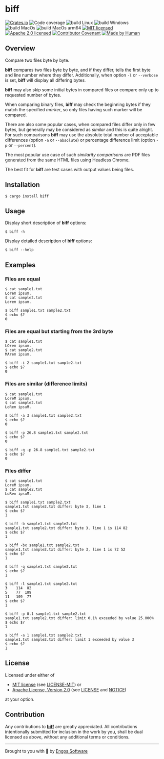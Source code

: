 # biff

[![Crates.io][crates-badge]][crates-url]
![Code coverage][coverage-badge]
![build Linux][build-badge-linux]
![build Windows][build-badge-windows]
![build MacOs][build-badge-macos]
![build MacOs arm64][build-badge-macos-arm64]
[![MIT licensed][mit-badge]][mit-url]
[![Apache 2.0 licensed][apache-badge]][apache-url]
[![Contributor Covenant][cc-badge]][cc-url]
[![Made by Human][mbh-badge]][cc-url]

[crates-badge]: https://img.shields.io/crates/v/biff.svg
[crates-url]: https://crates.io/crates/biff
[mit-badge]: https://img.shields.io/badge/License-MIT-blue.svg
[mit-url]: https://github.com/EngosSoftware/biff/blob/main/LICENSE-MIT
[mit-license-url]: https://github.com/EngosSoftware/biff/blob/main/LICENSE-MIT
[apache-badge]: https://img.shields.io/badge/License-Apache%202.0-blue.svg
[apache-url]: https://github.com/EngosSoftware/biff/blob/main/LICENSE-APACHE
[apache-license-url]: https://github.com/EngosSoftware/biff/blob/main/LICENSE
[apache-notice-url]: https://github.com/EngosSoftware/biff/blob/main/NOTICE
[build-badge-linux]: https://github.com/EngosSoftware/biff/actions/workflows/build-linux.yml/badge.svg
[build-badge-windows]: https://github.com/EngosSoftware/biff/actions/workflows/build-windows.yml/badge.svg
[build-badge-macos]: https://github.com/EngosSoftware/biff/actions/workflows/build-macos.yml/badge.svg
[build-badge-macos-arm64]: https://github.com/EngosSoftware/biff/actions/workflows/build-macos-arm64.yml/badge.svg
[coverage-badge]: https://img.shields.io/badge/Code%20coverage-100%25-green.svg
[cc-badge]: https://img.shields.io/badge/Contributor%20Covenant-2.1-4baaaa.svg
[cc-url]: https://github.com/EngosSoftware/biff/blob/main/CODE_OF_CONDUCT.md
[mbh-badge]: https://img.shields.io/badge/Made_by-HUMAN-d35400.svg
[repository-url]: https://github.com/EngosSoftware/biff

## Overview

Compare two files byte by byte.

**biff** compares two files byte by byte, and if they differ, tells the first byte and line number where they differ.
Additionally, when option `-l` or `--verbose` is set, **biff** will display all differing bytes.

**biff** may also skip some initial bytes in compared files or compare only up to requested number of bytes.

When comparing binary files, **biff** may check the beginning bytes if they match the specified _marker_, so only
files having such marker will be compared.

There are also some popular cases, when compared files differ only in few bytes, but generally may be considered
as _similar_ and this is quite alright. For such comparisons **biff** may use the absolute total number of acceptable
differences (option `-a` or `--absolute`) or percentage difference limit (option `-p` or `--percent`).

The most popular use case of such _similarity comparisons_ are PDF files generated 
from the same HTML files using Headless Chrome. 

The best fit for **biff** are test cases with output values being files.  

## Installation

```
$ cargo install biff
```

## Usage

Display short description of **biff** options:

```
$ biff -h
```

Display detailed description of **biff** options:

```
$ biff --help
```

## Examples

<!--- see: bbt/tests/examples_in_readme/EXAMPLE_1 -->
### Files are equal

```shell
$ cat sample1.txt
Lorem ipsum.
$ cat sample2.txt
Lorem ipsum.

$ biff sample1.txt sample2.txt
$ echo $?
0
```

<!--- see: bbt/tests/examples_in_readme/EXAMPLE_2 -->
### Files are equal but starting from the 3rd byte

```shell
$ cat sample1.txt
LOrem ipsum.
$ cat sample2.txt
MArem ipsum.

$ biff -i 2 sample1.txt sample2.txt
$ echo $?
0
```

<!--- see: bbt/tests/examples_in_readme/EXAMPLE_3 -->
### Files are similar (difference limits)

```shell
$ cat sample1.txt
LoreM ipsum.
$ cat sample2.txt
LoRem ipsuM.

$ biff -a 3 sample1.txt sample2.txt
$ echo $?
0

$ biff -p 26.8 sample1.txt sample2.txt
$ echo $?
0

$ biff -q -p 26.8 sample1.txt sample2.txt
$ echo $?
0
```

<!--- see: bbt/tests/examples_in_readme/EXAMPLE_4 -->
### Files differ

```shell
$ cat sample1.txt
LoreM ipsum.
$ cat sample2.txt
LoRem ipsuM.

$ biff sample1.txt sample2.txt
sample1.txt sample2.txt differ: byte 3, line 1
$ echo $?
1

$ biff -b sample1.txt sample2.txt
sample1.txt sample2.txt differ: byte 3, line 1 is 114 82
$ echo $?
1

$ biff -bx sample1.txt sample2.txt
sample1.txt sample2.txt differ: byte 3, line 1 is 72 52
$ echo $?
1

$ biff -q sample1.txt sample2.txt
$ echo $?
1

$ biff -l sample1.txt sample2.txt
3    114  82
5    77  109
11   109  77
$ echo $?
1

$ biff -p 0.1 sample1.txt sample2.txt
sample1.txt sample2.txt differ: limit 0.1% exceeded by value 25.000%
$ echo $?
1

$ biff -a 1 sample1.txt sample2.txt
sample1.txt sample2.txt differ: limit 1 exceeded by value 3
$ echo $?
1
```

## License

Licensed under either of

- [MIT license][mit-url] (see [LICENSE-MIT][mit-license-url]) or
- [Apache License, Version 2.0][apache-url] (see [LICENSE][apache-license-url] and [NOTICE][apache-notice-url])

at your option.

## Contribution

Any contributions to [**biff**][repository-url] are greatly appreciated.
All contributions intentionally submitted for inclusion in the work by you,
shall be dual licensed as above, without any additional terms or conditions.

---

Brought to you with 💙 by [Engos Software](https://engos.de)
